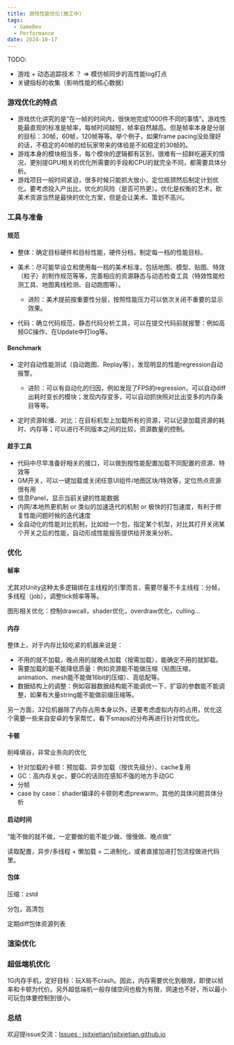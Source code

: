 ```yaml
---
title: 游戏性能优化(施工中)
tags:
  - GameDev
  - Performance
date: 2024-10-17
---
```


TODO:
* 游戏 + 动态追踪技术 ？ => 模仿帧同步的高性能log打点
* 关键指标的收集（影响性能的核心数据）



### 游戏优化的特点

* 游戏优化讲究的是“在一帧的时间内，很快地完成1000件不同的事情”。游戏性能最直观的标准是帧率，每帧时间越短，帧率自然越高。但是帧率本身是分层的目标：30帧，60帧，120帧等等。举个例子，如果frame pacing没处理好的话，不稳定的40帧的给玩家带来的体验是不如稳定的30帧的。
* 游戏本身的模块相当多，每个模块的逻辑都有区别，很难有一招鲜吃遍天的情况，更别提GPU相关的优化所需要的手段和CPU的就完全不同，都需要具体分析。
* 游戏项目一般时间紧迫，很多时候只能抓大放小，定位瓶颈然后制定计划优化。要考虑投入产出比，优化的风险（是否可热更）。优化是权衡的艺术，砍美术资源当然是最快的优化方案，但是会让美术、策划不高兴。



### 工具与准备

#### 规范

* 整体：确定目标硬件和目标性能，硬件分档，制定每一档的性能目标。

* 美术：尽可能早设立和使用每一档的美术标准，包括地图、模型、贴图、特效（粒子）的制作规范等等，完善相应的资源静态与动态检查工具（特效性能检测工具、地图离线检测、自动跑图等）。
  * 进阶：美术提前按重要性分层，按照性能压力可以依次关闭不重要的显示效果。

* 代码：确立代码规范，静态代码分析工具，可以在提交代码前就报警：例如高频GC操作、在Update中打log等。




#### Benchmark

* 定时自动性能测试（自动跑图、Replay等），发现明显的性能regression自动报警。
  * 进阶：可以有自动化的归因，例如发现了FPS的regression，可以自动diff出耗时变长的模块；发现内存变多，可以自动抓快照对比出变多的内存条目等等。

* 定时资源轮播、对比：在目标机型上加载所有的资源，可以记录加载资源的耗时、内存等；可以进行不同版本之间的比较，资源数量的控制。



#### 趁手工具

* 代码中尽早准备好相关的接口，可以做到按性能配置加载不同配置的资源、特效等
* GM开关，可以一键加载或关闭任意UI组件/地图区块/特效等，定位热点资源很有用
* 信息Panel，显示当前关键的性能数据
* 内网/本地热更机制 or 类似的加速迭代的机制 or 极快的打包速度，有利于修复性能问题时候的迭代速度
* 全自动化的性能对比机制，比如给一个包，指定某个机型，对比其打开关闭某个开关之后的性能，自动形成性能报告提供给开发来分析。



### 优化

#### 帧率

尤其对Unity这种太多逻辑绑在主线程的引擎而言，需要尽量不卡主线程：分帧，多线程（job），调整tick频率等等。

图形相关优化：控制drawcall，shader优化，overdraw优化，culling...



#### 内存

整体上，对于内存比较吃紧的机器来说是：

* 不用的就不加载，晚点用的就晚点加载（按需加载），能确定不用的就卸载。
* 需要加载的能不能降低质量：例如资源能不能做压缩（贴图压缩，animation、mesh能不能做16bit的压缩）、高低配等。
* 数据结构上的调整：例如容器数据结构能不能调优一下、扩容的参数能不能调整，如果有大量string能不能做前缀压缩等。

另一方面，32位机器除了内存占用本身以外，还要考虑虚拟内存的占用，优化这个需要一些来自安卓的专家帮忙，看下smaps的分布再进行针对性优化。



#### 卡顿

削峰填谷，非常业务向的优化

* 针对加载的卡顿：预加载、异步加载（按优先级分）、cache复用
* GC：高内存关gc，要GC的话则在感知不强的地方手动GC
* 分帧
* case by case：shader编译的卡顿则考虑prewarm，其他的具体问题具体分析



#### 启动时间

“能不做的就不做，一定要做的能不能少做、慢慢做、晚点做”

读取配置，异步/多线程 + 懒加载 + 二进制化，或者直接加进打包流程做进代码里。



#### 包体

压缩：zstd

分包，高清包

定期diff包体资源列表



### 渲染优化





### 超低端机优化

1G内存手机，定好目标：玩X局不crash。因此，内存需要优化到极限，即使以帧率和卡顿为代价。另外超低端机一般存储空间也极为有限，网速也不好，所以最小可玩包体要控制到很小。



### 总结

欢迎提issue交流：[Issues · jsjtxietian/jsjtxietian.github.io](https://github.com/jsjtxietian/jsjtxietian.github.io/issues)


